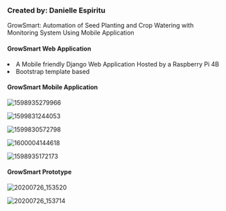 <h3>Created by: Danielle Espiritu</h3>

GrowSmart: Automation of Seed Planting and Crop Watering with Monitoring System Using Mobile Application 

<h4>GrowSmart Web Application </h4>
<u1>
  <li> A Mobile friendly Django Web Application Hosted by a Raspberry Pi 4B
  <li> Bootstrap template based
 </u1> 


<h4>GrowSmart Mobile Application </h4>

![1598935279966](https://user-images.githubusercontent.com/28699887/91795566-920bb100-ec50-11ea-9f82-67a8599fb894.png)


![1599831244053](https://user-images.githubusercontent.com/28699887/93019963-03fad780-f60d-11ea-9cac-3102434a2bfc.png)


![1599830572798](https://user-images.githubusercontent.com/28699887/93019898-7f0fbe00-f60c-11ea-9fca-14a26df65b7b.png)


![1600004144618](https://user-images.githubusercontent.com/28699887/93019895-7cad6400-f60c-11ea-8f5c-66f1919d5580.png)


![1598935172173](https://user-images.githubusercontent.com/28699887/91795571-9768fb80-ec50-11ea-9941-0ed62fcf89c6.png)


<h4>GrowSmart Prototype </h4>

![20200726_153520](https://user-images.githubusercontent.com/28699887/91960700-ceb4d680-ed3c-11ea-9923-ce9c78ad15c2.jpg)


![20200726_153714](https://user-images.githubusercontent.com/28699887/103981652-308abe80-51bd-11eb-8b5e-574127a5b7d0.jpg)
